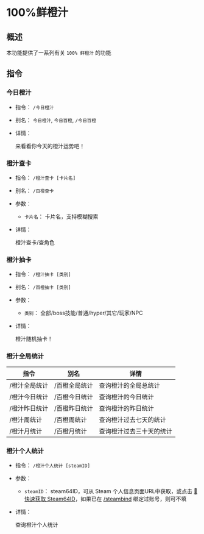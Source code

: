 # 100%鲜橙汁

## 概述

本功能提供了一系列有关 `100% 鲜橙汁` 的功能

## 指令

### 今日橙汁

- 指令： `/今日橙汁`

- 别名： `今日橙汁`, `今日百橙`, `/今日百橙`

- 详情：

  来看看你今天的橙汁运势吧！

### 橙汁查卡

- 指令： `/橙汁查卡 [卡片名]`

- 别名： `/百橙查卡`

- 参数：

  - `卡片名`： 卡片名，支持模糊搜索

- 详情：

  橙汁查卡/查角色

### 橙汁抽卡

- 指令： `/橙汁抽卡 [类别]`

- 别名： `/百橙抽卡 [类别]`

- 参数：

  - `类别`： 全部/boss技能/普通/hyper/其它/玩家/NPC

- 详情：

  橙汁随机抽卡！

### 橙汁全局统计

| 指令          | 别名          | 详情                     |
| ------------- | ------------- | ------------------------ |
| /橙汁全局统计 | /百橙全局统计 | 查询橙汁的全局总统计     |
| /橙汁今日统计 | /百橙今日统计 | 查询橙汁的今日统计       |
| /橙汁昨日统计 | /百橙昨日统计 | 查询橙汁的昨日统计       |
| /橙汁周统计   | /百橙周统计   | 查询橙汁过去七天的统计   |
| /橙汁月统计   | /百橙月统计   | 查询橙汁过去三十天的统计 |

### 橙汁个人统计

- 指令： `/橙汁个人统计 [steamID]`

- 参数：

  - `steamID`： steam64ID，可从 Steam 个人信息页面URL中获取，或点击 [🔑快速获取 Steam64ID](https://link.yunmengdu.cn/steam_redirect)，如果已在 [/steambind](../query/steam.md#steam-绑定) 绑定过账号，则可不填

- 详情：

  查询橙汁个人统计
